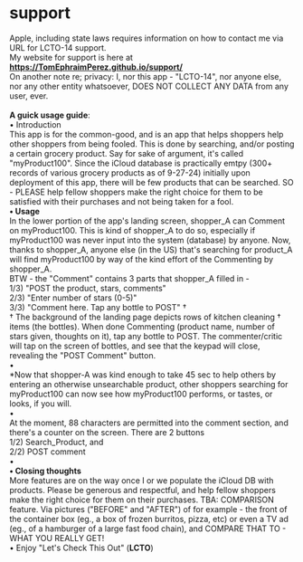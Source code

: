 # support
Apple, including state laws requires information on how to contact me via URL for LCTO-14 support.
<br />
My website for support is here at **https://TomEphraimPerez.github.io/support/**
<br />
On another note re; privacy:
I, nor this app - "LCTO-14", nor anyone else, nor any other entity whatsoever, DOES NOT COLLECT ANY DATA from any user, ever.
<br />
<br />
**A guick usage guide**:
<br />
• Introduction
<br />
This app is for the common-good, and is an app that helps shoppers help other shoppers from being fooled.
This is done by searching, and/or posting a certain grocery product. Say for sake of argument, it's called "myProduct100".
Since the iCloud database is practically emtpy (300+ records of various grocery products as of 9-27-24) initially upon deployment of this app,
there will be few products that can be searched. SO - 
PLEASE help fellow shoppers make the right choice for them to be satisfied with their purchases and not being taken for a fool.
<br />
**• Usage**
<br />
In the lower portion of the app's landing screen, shopper_A can Comment on myProduct100.
This is kind of shopper_A to do so, especially if myProduct100 was never input into the system (database) by anyone. 
Now, thanks to shopper_A, anyone else (in the US) that's searching for product_A will find myProduct100 
by way of the kind effort of the Commenting by shopper_A.
<br />
BTW - the "Comment" contains 3 parts that shopper_A filled in - 
<br />
1/3) "POST the product, stars, comments"
<br />
2/3) "Enter number of stars (0-5)"
<br />
3/3) "Comment here. Tap any bottle to POST" †
<br />
† The background of the landing page depicts rows of kitchen cleaning † items (the bottles).
When done Commenting (product name, number of stars given, thoughts on it), tap any bottle to POST.
The commenter/critic will tap on the screen of bottles, and see that the keypad will close, revealing the "POST Comment" button. 
<br />
•
<br />
*Now that shopper-A was kind enough to take 45 sec to help others by entering an otherwise
unsearchable product, other shoppers searching for myProduct100 can now see how myProduct100
performs, or tastes, or looks, if you will.
<br />
•
<br />
At the moment, 88 characters are permitted into the comment section, and there's a counter on the screen.
There are 2 buttons
<br />
1/2) Search_Product, and
<br />
2/2) POST comment
<br />
•
<br />
**• Closing thoughts**
<br />
More features are on the way once I or we populate the iCloud DB with products.
Please be generous and respectful, and help fellow shoppers make the right choice for them on their purchases. 
TBA: COMPARISON feature. Via pictures ("BEFORE" and "AFTER") of for example - the front of the container box 
(eg., a box of frozen burritos, pizza, etc) or even a TV ad (eg., of a hamburger of a large fast food chain), and 
COMPARE THAT TO - 
WHAT YOU REALLY GET!
<br />
•
Enjoy "Let's Check This Out" (**LCTO**)
